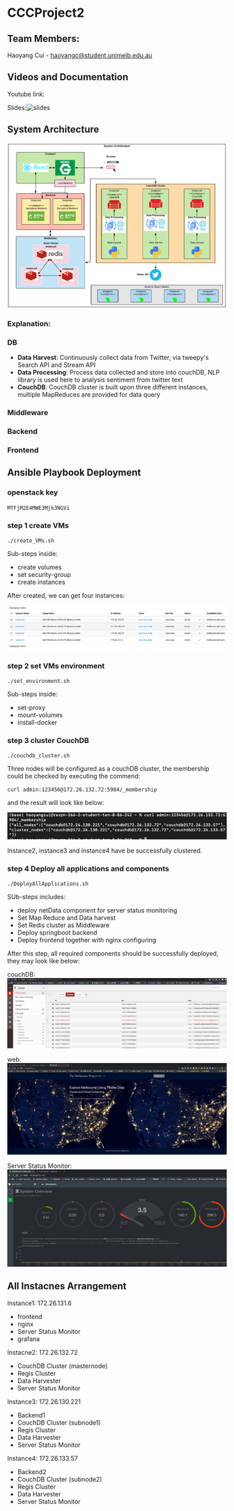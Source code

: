 # CCCProject2  

## Team Members:
Haoyang Cui - haoyangc@student.unimelb.edu.au

## Videos and Documentation
Youtube link:

Slides:![slides](documents/slides)

## System Architecture

![architecture](documents/images/architecture.png)

### Explanation:

### DB
* **Data Harvest**:
Continuously collect data from Twitter, via tweepy's Search API and Stream API
* **Data Processing**:
Process data collected and store into couchDB, NLP library is used here to analysis sentiment from twitter text
* **CouchDB**:
CouchDB cluster is built upon three different instances, multiple MapReduces are provided for data query


### Middleware

### Backend

### Frontend



## Ansible Playbook Deployment

### openstack key

```
MTFjM2E4MWE3Mjk3NGVi
```

### step 1 create VMs
```
./create_VMs.sh
```
Sub-steps inside:
* create volumes
* set security-group
* create instances

After created, we can get four instances:

![instacnes](documents/images/instances.png)


### step 2 set VMs environment
```
./set_environment.sh
```
Sub-steps inside:
* set-proxy
* mount-volumes
* install-docker

### step 3 cluster CouchDB
```
./couchdb_cluster.sh
```
Three nodes will be configured as a couchDB cluster, the membership could be checked by executing the commend:
```
curl admin:123456@172.26.132.72:5984/_membership
```
and the result will look like below:

![DBcluster](documents/images/DBcluster.png)

Instance2, instance3 and instance4 have be successfully clustered.

### step 4 Deploy all applications and components
```
./DeployAllApplications.sh
```
SUb-steps includes:
* deploy netData component for server status monitoring
* Set Map Reduce and Data harvest
* Set Redis cluster as Middleware
* Deploy springboot backend
* Deploy frontend together with nginx configuring

After this step, all required components should be successfully deployed, they may look like below:

couchDB:
![DB](documents/images/couchDB.png)

web:
![web](documents/images/web.png)

Server Status Monitor:
![netData](documents/images/netData.png)


## All Instacnes Arrangement

Instance1: 172.26.131.6
* frontend
* nginx
* Server Status Monitor
* grafana

Instacne2: 172.26.132.72
* CouchDB Cluster (masternode)
* Regis Cluster
* Data Harvester
* Server Status Monitor

Instance3: 172.26.130.221
* Backend1
* CouchDB Cluster (subnode1)
* Regis Cluster
* Data Harvester
* Server Status Monitor

Instance4: 172.26.133.57
* Backend2
* CouchDB Cluster (subnode2)
* Regis Cluster
* Data Harvester
* Server Status Monitor
